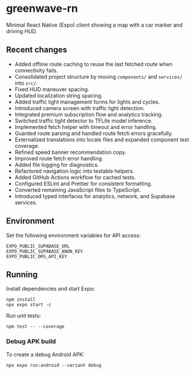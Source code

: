 # greenwave-rn

Minimal React Native (Expo) client showing a map with a car marker and driving HUD.

## Recent changes

- Added offline route caching to reuse the last fetched route when connectivity fails.
- Consolidated project structure by moving `components/` and `services/` into `src/`.
- Fixed HUD maneuver spacing.
- Updated localization string spacing.
- Added traffic light management forms for lights and cycles.
- Introduced camera screen with traffic light detection.
- Integrated premium subscription flow and analytics tracking.
- Switched traffic light detector to TFLite model inference.
- Implemented fetch helper with timeout and error handling.
- Guarded route parsing and handled route fetch errors gracefully.
- Externalized translations into locale files and expanded component test coverage.
- Refined speed banner recommendation copy.
- Improved route fetch error handling.
- Added file logging for diagnostics.
- Refactored navigation logic into testable helpers.
- Added GitHub Actions workflow for cached tests.
- Configured ESLint and Prettier for consistent formatting.
- Converted remaining JavaScript files to TypeScript.
- Introduced typed interfaces for analytics, network, and Supabase services.

## Environment

Set the following environment variables for API access:

```
EXPO_PUBLIC_SUPABASE_URL
EXPO_PUBLIC_SUPABASE_ANON_KEY
EXPO_PUBLIC_ORS_API_KEY
```

## Running

Install dependencies and start Expo:

```
npm install
npx expo start -c
```

Run unit tests:

```
npm test -- --coverage
```

### Debug APK build

To create a debug Android APK:

```
npx expo run:android --variant debug
```
